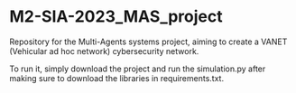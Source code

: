 # M2-SIA-2023_MAS_project
Repository for the Multi-Agents systems project, aiming to create a VANET (Vehicular ad hoc network) cybersecurity network.

To run it, simply download the project and run the simulation.py after making sure to download the libraries in requirements.txt.